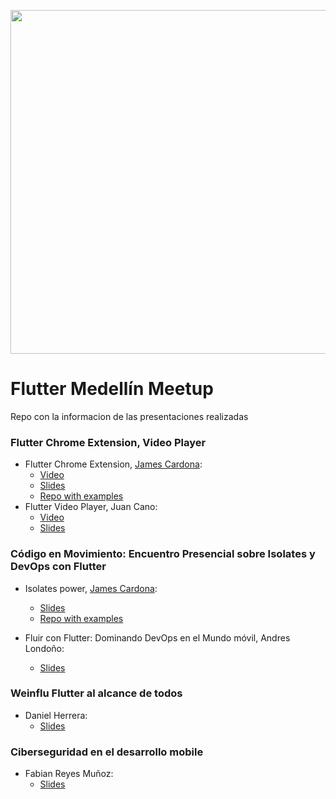 <p align="center"><img src="https://secure.meetupstatic.com/photos/event/3/b/e/a/clean_502755338.webp" align="middle" width="550"></p> 

# Flutter Medellín Meetup
Repo con la informacion de las presentaciones realizadas

### Flutter Chrome Extension, Video Player
- Flutter Chrome Extension, [James Cardona](https://github.com/jamescardona11):
	- [Video](https://www.youtube.com/watch?v=vxPSOp7PiA4)
	- [Slides](slides/chrome_extension.pdf)
	- [Repo with examples](https://github.com/jamescardona11/flutter_chrome_extension_demo)
 - Flutter Video Player, Juan Cano:
	- [Video](https://youtu.be/vxPSOp7PiA4?t=3393)
	- [Slides](https://docs.google.com/presentation/d/1HDUjDbkESa7-8tUHVvhya3cQRmhiOYwjq7_f7PeLTKo/edit?pli=1#slide=id.g1ff3273d402_0_0)

### Código en Movimiento: Encuentro Presencial sobre Isolates y DevOps con Flutter

- Isolates power, [James Cardona](https://github.com/jamescardona11):
	- [Slides](slides/decoding-isolates.pdf)
	- [Repo with examples](https://github.com/jamescardona11/isolates)

- Fluir con Flutter: Dominando DevOps en el Mundo móvil, Andres Londoño:
	- [Slides](slides/DevOps_for_Mobile_Development.pdf)


### Weinflu Flutter al alcance de todos

- Daniel Herrera:
	- [Slides](slides/Weinflu%20ppt.pdf)
	

### Ciberseguridad en el desarrollo mobile

- Fabian Reyes Muñoz:
	- [Slides](slides/Ciberseguridad%20en%20el%20desarrollo%20mobile.pdf)
